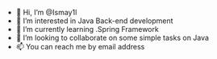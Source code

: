 - 👋 Hi, I’m @Ismay1l
- 👀 I’m interested in Java Back-end development
- 🌱 I’m currently learning .Spring Framework
- 💞️ I’m looking to collaborate on some simple tasks on Java 
- 📫 You can reach me by email address

<!---
Ismay1l/Ismay1l is a ✨ special ✨ repository because its `README.md` (this file) appears on your GitHub profile.
You can click the Preview link to take a look at your changes.
--->
